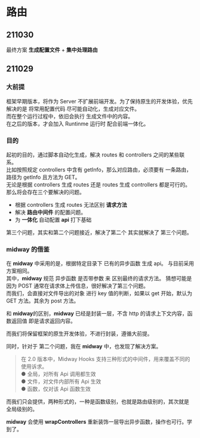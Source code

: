 # 路由

## 211030

最终方案 **生成配置文件** + **集中处理路由**

## 211029

### 大前提

框架早期版本，将作为 Server 不扩展前端开发。为了保持原生的开发体验，优先解决的是 将常用配置代码 尽可能自动化，生成对应文件。  
而在整个运行过程中，依旧会执行 生成文件中的内容。  
在之后的版本，才会加入 Runtinme 运行时 配合前端一体化。

### 目的

起初的目的，通过脚本自动化生成，解决 routes 和 controllers 之间的某些联系。  
比如按照规定 controllers 中含有 getInfo，那么对应路由，必须要有 一条路由，路径为 getInfo 且方法为 GET。  
无论是根据 controllers 生成 routes 还是 routes 生成 controllers 都是可行的。  
那么将会存在三个要解决的问题。

- 根据 controllers 生成 routes 无法区别 **请求方法**
- 解决 **路由中间件** 的配置问题。
- 为 **一体化** 自动配置 **api** 打下基础

第三个问题，其实和第二个问题接近，解决了第二个 其实就解决了 第三个问题。

### midway 的借鉴

在 **midway** 中采用的是，根据特定目录下 已有的异步函数 生成 api。 与目前采用方案相同。  
其中，**midway** 规范 异步函数 是否带参数 来 区别最终的请求方法。 猜想可能是因为 POST 通常在请求体上传信息，很好解决了第三个问题。  
而我们，会直接对文件导出的对象 进行 key 值的判断，如果以 get 开始，默认为 GET 方法。其余为 post 方法。

和 **midway**的区别，**midway** 已经是封装一层，不含 http 的请求上下文内容，函数返回值 即是请求返回内容。

而我们将保留框架的原生开发体验，不进行封装，遵循大前提。

同时，针对于 第二个问题，我在 **midway** 中，也发现了解决方案。

> 在 2.0 版本中，Midway Hooks 支持三种形式的中间件，用来覆盖不同的使用诉求。  
> ● 全局，对所有 Api 调用都生效  
> ● 文件，对文件内部所有 Api 生效  
> ● 函数，仅对该 Api 函数生效

而我们只会提供，两种形式的，一种是函数级别，也就是路由级别的，其次就是 全局级别的。

**midway** 会使用 **wrapControllers** 重新装饰一层导出异步函数，操作也可行。学到了。
